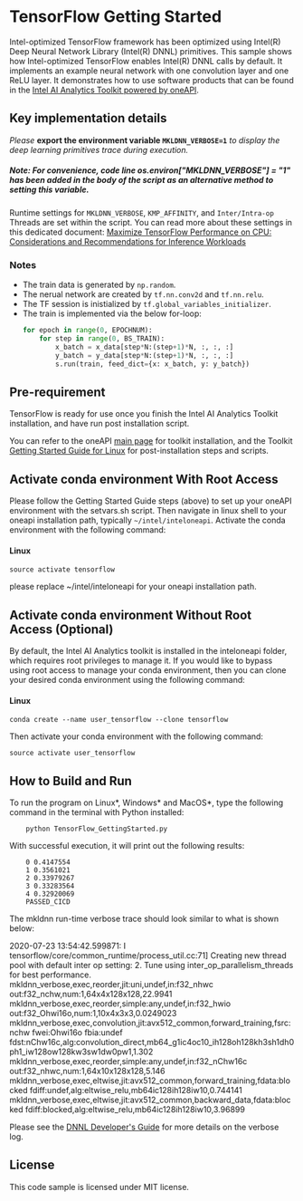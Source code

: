 # TensorFlow Getting Started
Intel-optimized TensorFlow framework has been optimized using Intel(R) Deep Neural Network Library (Intel(R) DNNL) primitives. This sample shows how Intel-optimized TensorFlow enables Intel(R) DNNL calls by default. It implements an example neural network with one convolution layer and one ReLU layer. It demonstrates how to use software products that can be found in the [Intel AI Analytics Toolkit powered by oneAPI](https://software.intel.com/content/www/us/en/develop/tools/oneapi/ai-analytics-toolkit.html). 

## Key implementation details
*Please* **export the environment variable `MKLDNN_VERBOSE=1`** *to display the deep learning primitives trace during execution.*

##### Note: For convenience, code line os.environ["MKLDNN_VERBOSE"] = "1" has been added in the body of the script as an alternative method to setting this variable.

Runtime settings for `MKLDNN_VERBOSE`, `KMP_AFFINITY`, and `Inter/Intra-op` Threads are set within the script. You can read more about these settings in this dedicated document: [Maximize TensorFlow Performance on CPU: Considerations and Recommendations for Inference Workloads](https://software.intel.com/en-us/articles/maximize-tensorflow-performance-on-cpu-considerations-and-recommendations-for-inference) 

### Notes
 - The train data is generated by `np.random`. 
 - The nerual network are created by `tf.nn.conv2d` and `tf.nn.relu`.
 - The TF session is inistialized by `tf.global_variables_initializer`.
 - The train is implemented via the below for-loop: 
    ```python
    for epoch in range(0, EPOCHNUM):
        for step in range(0, BS_TRAIN):
            x_batch = x_data[step*N:(step+1)*N, :, :, :]
            y_batch = y_data[step*N:(step+1)*N, :, :, :]
            s.run(train, feed_dict={x: x_batch, y: y_batch})
    ```    

## Pre-requirement

TensorFlow is ready for use once you finish the Intel AI Analytics Toolkit installation, and have run post installation script.

You can refer to the oneAPI [main page](https://software.intel.com/en-us/oneapi) for toolkit installation, and the Toolkit [Getting Started Guide for Linux](https://software.intel.com/en-us/get-started-with-intel-oneapi-linux-get-started-with-the-intel-ai-analytics-toolkit) for post-installation steps and scripts.


## Activate conda environment With Root Access

Please follow the Getting Started Guide steps (above) to set up your oneAPI environment with the setvars.sh script. Then navigate in linux shell to your oneapi installation path, typically `~/intel/inteloneapi`. Activate the conda environment with the following command:

#### Linux
```
source activate tensorflow
```

please replace ~/intel/inteloneapi for your oneapi installation path.

## Activate conda environment Without Root Access (Optional)

By default, the Intel AI Analytics toolkit is installed in the inteloneapi folder, which requires root privileges to manage it. If you would like to bypass using root access to manage your conda environment, then you can clone your desired conda environment using the following command:

#### Linux
```
conda create --name user_tensorflow --clone tensorflow
```

Then activate your conda environment with the following command:

```
source activate user_tensorflow
```

## How to Build and Run 
To run the program on Linux*, Windows* and MacOS*, type the following command in the terminal with Python installed:
```
    python TensorFlow_GettingStarted.py
```

With successful execution, it will print out the following results:

```
    0 0.4147554
    1 0.3561021
    2 0.33979267
    3 0.33283564
    4 0.32920069
    PASSED_CICD 
```

The mkldnn run-time verbose trace should look similar to what is shown below:

2020-07-23 13:54:42.599871: I tensorflow/core/common_runtime/process_util.cc:71] Creating new thread pool with default inter op setting: 2. Tune using inter_op_parallelism_threads for best performance.
mkldnn_verbose,exec,reorder,jit:uni,undef,in:f32_nhwc out:f32_nchw,num:1,64x4x128x128,22.9941
mkldnn_verbose,exec,reorder,simple:any,undef,in:f32_hwio out:f32_Ohwi16o,num:1,10x4x3x3,0.0249023
mkldnn_verbose,exec,convolution,jit:avx512_common,forward_training,fsrc:nchw fwei:Ohwi16o fbia:undef fdst:nChw16c,alg:convolution_direct,mb64_g1ic4oc10_ih128oh128kh3sh1dh0ph1_iw128ow128kw3sw1dw0pw1,1.302
mkldnn_verbose,exec,reorder,simple:any,undef,in:f32_nChw16c out:f32_nhwc,num:1,64x10x128x128,5.146
mkldnn_verbose,exec,eltwise,jit:avx512_common,forward_training,fdata:blocked fdiff:undef,alg:eltwise_relu,mb64ic128ih128iw10,0.744141
mkldnn_verbose,exec,eltwise,jit:avx512_common,backward_data,fdata:blocked fdiff:blocked,alg:eltwise_relu,mb64ic128ih128iw10,3.96899

Please see the [DNNL Developer's Guide](https://intel.github.io/mkl-dnn/dev_guide_verbose.html) for more details on the verbose log. 

## License  
This code sample is licensed under MIT license.